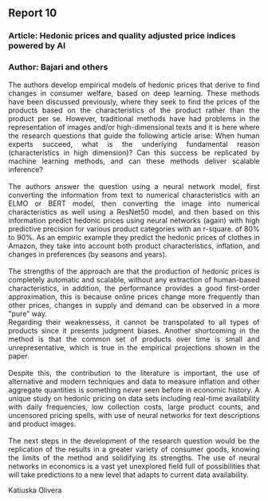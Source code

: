 ﻿


## Report 10 
### Article: Hedonic prices and quality adjusted price indices powered by AI
### Author: Bajari and others 

<p align="justify">The authors develop empirical models of hedonic prices that derive to find changes in consumer welfare, based on deep learning. These methods have been discussed previously, where they seek to find the prices of the products based on the characteristics of the product rather than the product per se. However, traditional methods have had problems in the representation of images and/or high-dimensional texts and it is here where the research questions that guide the following article arise: When human experts succeed, what is the underlying fundamental reason (characteristics in high dimension)? Can this success be replicated by machine learning methods, and can these methods deliver scalable inference?<br>
<br>
The authors answer the question using a neural network model, first converting the information from text to numerical characteristics with an ELMO or BERT model, then converting the image into numerical characteristics as well using a ResNet50 model, and then based on this information predict hedonic prices using neural networks (again) with high predictive precision for various product categories with an r-square. 
 of 80% to 90%. As an empiric example they predict the hedonic prices of clothes in Amazon, they take into account both product characteristics, inflation, and changes in preferences (by seasons and years).<br>
<br>
The strengths of the approach are that the production of hedonic prices is completely automatic and scalable, without any extraction of human-based characteristics, in addition, the performance provides a good first-order approximation, this is because online prices change more frequently than other prices, changes in supply and demand can be observed in a more "pure" way. <br>
Regarding their weaknessess, it cannot be transpolated to all types of products since it presents judgment biases. Another shortcoming in the method is that the common set of products over time is small and unrepresentative, which is true in the empirical projections shown in the paper.<br>
<br>
Despite this, the contribution to the literature is important, the use of alternative and modern techniques and data to measure inflation and other aggregate quantities is something never seen before in economic history. A unique study on hedonic pricing on data sets including real-time availability with daily frequencies, low collection costs, large product counts, and uncensored pricing spells, with use of neural networks for text descriptions and product images.<br>
<br>
The next steps in the development of the research question would be the replication of the results in a greater variety of consumer goods, knowing the limits of the method and solidifying its strengths. The use of neural networks in economics is a vast yet unexplored field full of possibilities that will take predictions to a new level that adapts to current data availability.</p>
Katiuska Olivera
